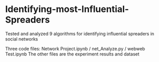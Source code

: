 # Identifying-most-Influential-Spreaders
Tested and analyzed 9 algorithms for identifying influential spreaders in social networks

Three code files: Network Project.ipynb / net_Analyze.py / webweb Test.ipynb The other files are the experiment results and dataset
